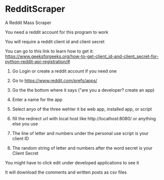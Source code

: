 # RedditScraper
A Reddit Mass Scraper

You need a reddit account for this program to work

You will require a reddit  client id and client secret

You can go to this link to learn how to get it: https://www.geeksforgeeks.org/how-to-get-client_id-and-client_secret-for-python-reddit-api-registration/#

1. Go Login or create a reddit account if you need one

2. Go to https://www.reddit.com/prefs/apps/

3. Go the the bottom where it says ("are you a developer? create an app)

4. Enter a name for the app

5. Select anyo of the three wehter it be web app, installed app, or script

6. fill the redirect url with local host like http://localhost:8080/ or anything else you use

7. The  line of letter and numbers under the personal use script is your client ID

8. The random string of letter and numbers after the word secret is your Client Secret

 You might have to click edit under developed applications to see it


It will download the comments and written posts as csv files
